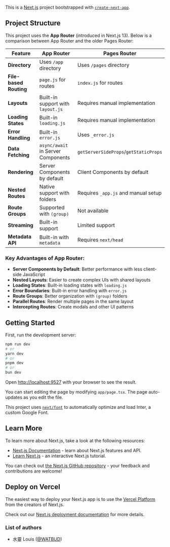 This is a [Next.js](https://nextjs.org/) project bootstrapped with [`create-next-app`](https://github.com/vercel/next.js/tree/canary/packages/create-next-app).

## Project Structure

This project uses the **App Router** (introduced in Next.js 13). Below is a comparison between App Router and the older Pages Router:

| Feature | App Router | Pages Router |
|---------|------------|--------------|
| **Directory** | Uses `/app` directory | Uses `/pages` directory |
| **File-based Routing** | `page.js` for routes | `index.js` for routes |
| **Layouts** | Built-in support with `layout.js` | Requires manual implementation |
| **Loading States** | Built-in `loading.js` | Requires manual implementation |
| **Error Handling** | Built-in `error.js` | Uses `_error.js` |
| **Data Fetching** | `async/await` in Server Components | `getServerSideProps`/`getStaticProps` |
| **Rendering** | Server Components by default | Client Components by default |
| **Nested Routes** | Native support with folders | Requires `_app.js` and manual setup |
| **Route Groups** | Supported with `(group)` | Not available |
| **Streaming** | Built-in support | Limited support |
| **Metadata API** | Built-in with `metadata` | Requires `next/head` |

### Key Advantages of App Router:
- **Server Components by Default**: Better performance with less client-side JavaScript
- **Nested Layouts**: Easier to create complex UIs with shared layouts
- **Loading States**: Built-in loading states with `loading.js`
- **Error Boundaries**: Built-in error handling with `error.js`
- **Route Groups**: Better organization with `(group)` folders
- **Parallel Routes**: Render multiple pages in the same layout
- **Intercepting Routes**: Create modals and other UI patterns



## Getting Started

First, run the development server:

```bash
npm run dev
# or
yarn dev
# or
pnpm dev
# or
bun dev
```

Open [http://localhost:9527](http://localhost:9527) with your browser to see the result.

You can start editing the page by modifying `app/page.tsx`. The page auto-updates as you edit the file.

This project uses [`next/font`](https://nextjs.org/docs/basic-features/font-optimization) to automatically optimize and load Inter, a custom Google Font.

## Learn More

To learn more about Next.js, take a look at the following resources:

- [Next.js Documentation](https://nextjs.org/docs) - learn about Next.js features and API.
- [Learn Next.js](https://nextjs.org/learn) - an interactive Next.js tutorial.

You can check out [the Next.js GitHub repository](https://github.com/vercel/next.js/) - your feedback and contributions are welcome!

## Deploy on Vercel

The easiest way to deploy your Next.js app is to use the [Vercel Platform](https://vercel.com/new?utm_medium=default-template&filter=next.js&utm_source=create-next-app&utm_campaign=create-next-app-readme) from the creators of Next.js.

Check out our [Next.js deployment documentation](https://nextjs.org/docs/deployment) for more details.



### List of authors
- 水靈 Louis ([@WATBUD](https://github.com/WATBUD))